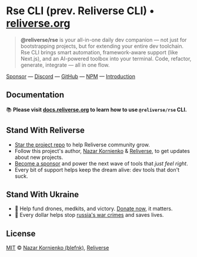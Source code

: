 # Rse CLI (prev. Reliverse CLI) • [reliverse.org](https://reliverse.org)

> **@reliverse/rse** is your all-in-one daily dev companion — not just for bootstrapping projects, but for extending your entire dev toolchain. Rse CLI brings smart automation, framework-aware support (like Next.js), and an AI-powered toolbox into your terminal. Code, refactor, generate, integrate — all in one flow.

[Sponsor](https://github.com/sponsors/blefnk) — [Discord](https://discord.gg/Pb8uKbwpsJ) — [GitHub](https://github.com/reliverse/rse) — [NPM](https://npmjs.com/@reliverse/rse) — [Introduction](https://blefnk.reliverse.org/blog/articles/cli)

## Documentation

📚 **Please visit [docs.reliverse.org](https://docs.reliverse.org) to learn how to use `@reliverse/rse` CLI.**

## Stand With Reliverse

- [Star the project repo](https://github.com/reliverse/rse) to help Reliverse community grow.
- Follow this project's author, [Nazar Kornienko](https://github.com/blefnk) & [Reliverse](https://github.com/reliverse), to get updates about new projects.
- [Become a sponsor](https://github.com/sponsors/blefnk) and power the next wave of tools that _just feel right_.
- Every bit of support helps keep the dream alive: dev tools that don't suck.

## Stand With Ukraine

- 💙 Help fund drones, medkits, and victory. [Donate now](https://u24.gov.ua), it matters.
- 💛 Every dollar helps stop [russia's war crimes](https://war.ukraine.ua/russia-war-crimes) and saves lives.

## License

[MIT](LICENSES) © [Nazar Kornienko (blefnk)](https://github.com/blefnk), [Reliverse](https://github.com/reliverse)
